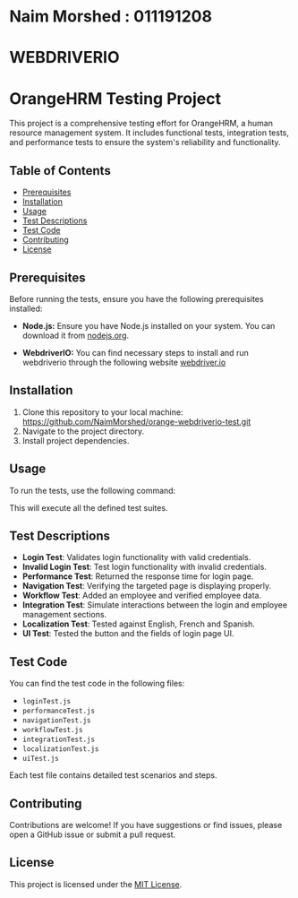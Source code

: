 # Naim Morshed : 011191208
# WEBDRIVERIO

# OrangeHRM Testing Project

This project is a comprehensive testing effort for OrangeHRM, a human resource management system. It includes functional tests, integration tests, and performance tests to ensure the system's reliability and functionality.

## Table of Contents

- [Prerequisites](#prerequisites)
- [Installation](#installation)
- [Usage](#usage)
- [Test Descriptions](#test-descriptions)
- [Test Code](#test-code)
- [Contributing](#contributing)
- [License](#license)

## Prerequisites

Before running the tests, ensure you have the following prerequisites installed:

- **Node.js:** Ensure you have Node.js installed on your system. You can download it from [nodejs.org](https://nodejs.org/).

- **WebdriverIO:** You can find necessary steps to install and run webdriverio through the following website [webdriver.io](https://webdriver.io/docs/gettingstarted/)



## Installation

1. Clone this repository to your local machine: https://github.com/NaimMorshed/orange-webdriverio-test.git
2. Navigate to the project directory.
3. Install project dependencies.

## Usage

To run the tests, use the following command:


This will execute all the defined test suites.

## Test Descriptions

- **Login Test**: Validates login functionality with valid credentials.
- **Invalid Login Test**: Test login functionality with invalid credentials.
- **Performance Test**: Returned the response time for login page.
- **Navigation Test**: Verifying the targeted page is displaying properly.
- **Workflow Test**: Added an employee and verified employee data.
- **Integration Test**: Simulate interactions between the login and employee management sections.
- **Localization Test**: Tested against English, French and Spanish.
- **UI Test**: Tested the button and the fields of login page UI.

## Test Code

You can find the test code in the following files:

- `loginTest.js`
- `performanceTest.js`
- `navigationTest.js`
- `workflowTest.js`
- `integrationTest.js`
- `localizationTest.js`
- `uiTest.js`

Each test file contains detailed test scenarios and steps.

## Contributing

Contributions are welcome! If you have suggestions or find issues, please open a GitHub issue or submit a pull request.

## License

This project is licensed under the [MIT License](LICENSE).
